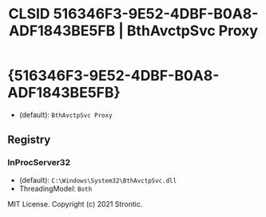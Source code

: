 ﻿---
title: "CLSID 516346F3-9E52-4DBF-B0A8-ADF1843BE5FB | BthAvctpSvc Proxy"
excerpt: What is COM-Object CLSID 516346F3-9E52-4DBF-B0A8-ADF1843BE5FB?
---

# {516346F3-9E52-4DBF-B0A8-ADF1843BE5FB}

* (default): `BthAvctpSvc Proxy`

## Registry


### InProcServer32

* (default): `C:\Windows\System32\BthAvctpSvc.dll`
* ThreadingModel: `Both`

MIT License. Copyright (c) 2021 Strontic.


